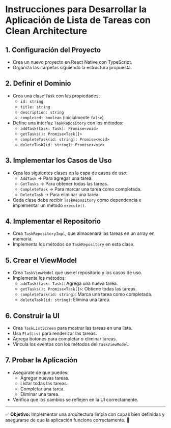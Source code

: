 # **Instrucciones para Desarrollar la Aplicación de Lista de Tareas con Clean Architecture**

## **1. Configuración del Proyecto**
- Crea un nuevo proyecto en React Native con TypeScript.  
- Organiza las carpetas siguiendo la estructura propuesta.  

## **2. Definir el Dominio**
- Crea una clase `Task` con las propiedades:
  - `id: string`
  - `title: string`
  - `description: string`
  - `completed: boolean` (inicialmente `false`)
- Define una interfaz `TaskRepository` con los métodos:
  - `addTask(task: Task): Promise<void>`
  - `getTasks(): Promise<Task[]>`
  - `completeTask(id: string): Promise<void>`
  - `deleteTask(id: string): Promise<void>`

## **3. Implementar los Casos de Uso**
- Crea las siguientes clases en la capa de casos de uso:
  - `AddTask` → Para agregar una tarea.
  - `GetTasks` → Para obtener todas las tareas.
  - `CompleteTask` → Para marcar una tarea como completada.
  - `DeleteTask` → Para eliminar una tarea.
- Cada clase debe recibir `TaskRepository` como dependencia e implementar un método `execute()`.

## **4. Implementar el Repositorio**
- Crea `TaskRepositoryImpl`, que almacenará las tareas en un array en memoria.
- Implementa los métodos de `TaskRepository` en esta clase.

## **5. Crear el ViewModel**
- Crea `TaskViewModel` que use el repositorio y los casos de uso.
- Implementa los métodos:
  - `addTask(task: Task)`: Agrega una nueva tarea.
  - `getTasks(): Promise<Task[]>`: Obtiene todas las tareas.
  - `completeTask(id: string)`: Marca una tarea como completada.
  - `deleteTask(id: string)`: Elimina una tarea.

## **6. Construir la UI**
- Crea `TaskListScreen` para mostrar las tareas en una lista.
- Usa `FlatList` para renderizar las tareas.
- Agrega botones para completar o eliminar tareas.
- Vincula los eventos con los métodos del `TaskViewModel`.

## **7. Probar la Aplicación**
- Asegúrate de que puedes:
  - Agregar nuevas tareas.
  - Listar todas las tareas.
  - Completar una tarea.
  - Eliminar una tarea.
- Verifica que los cambios se reflejen en la UI correctamente.

---

✅ **Objetivo:** Implementar una arquitectura limpia con capas bien definidas y asegurarse de que la aplicación funcione correctamente. 🚀
